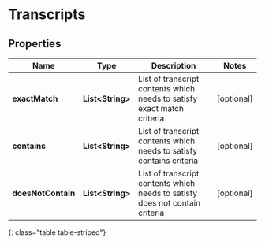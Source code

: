 # Transcripts


## Properties

| Name | Type | Description | Notes |
| ------------ | ------------- | ------------- | ------------- |
| **exactMatch** | **List&lt;String&gt;** | List of transcript contents which needs to satisfy exact match criteria |  [optional] |
| **contains** | **List&lt;String&gt;** | List of transcript contents which needs to satisfy contains criteria |  [optional] |
| **doesNotContain** | **List&lt;String&gt;** | List of transcript contents which needs to satisfy does not contain criteria |  [optional] |
{: class="table table-striped"}



